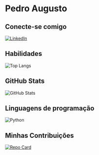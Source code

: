 
# Pedro Augusto

## Conecte-se comigo

[![LinkedIn](https://img.shields.io/badge/LinkedIn-000?style=for-the-badge&logo=linkedin&logoColor=0E76A8)](https://www.linkedin.com/in/pedro-carvalho-a69251238/)

## Habilidades 
![Top Langs](https://github-readme-stats-git-masterrstaa-rickstaa.vercel.app/api/top-langs/?username=PedroZub&bg_color=000&border_color=30A3DC&title_color=E94D5F&text_color=FFF)

## GitHub Stats
![GitHub Stats](https://github-readme-stats.vercel.app/api?username=PedroZub&theme=transparent&bg_color=000&border_color=30A3DC&show_icons=true&icon_color=30A3DC&title_color=E94D5F&text_color=FFF)

## Linguagens de programação 
![Python](https://img.shields.io/badge/Python-000?style=for-the-badge&logo=python)

## Minhas Contribuições 
[![Repo Card](https://github-readme-stats.vercel.app/api/pin/?username=PedroZub&repo=dio-lab-open-source&bg_color=000&border_color=30A3DC&show_icons=true&icon_color=30A3DC&title_color=E94D5F&text_color=FFF)](https://github.com/PedroZub/dio-lab-open-source)
